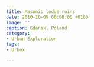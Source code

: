 ```yaml
---
title: Masonic lodge ruins
date: 2010-10-09 00:00:00 +0100
image: ''
caption: Gdańsk, Poland
category:
- Urban Exploration
tags:
- Urbex

---
```

